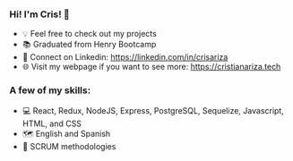 ### Hi! I'm Cris! 👋

- 💡 Feel free to check out my projects
- 📚 Graduated from Henry Bootcamp
- 👔 Connect on Linkedin: https://linkedin.com/in/crisariza
- 🌐 Visit my webpage if you want to see more: https://cristianariza.tech

### A few of my skills:

- 💻 React, Redux, NodeJS, Express, PostgreSQL, Sequelize, Javascript, HTML, and CSS
- 🗺️ English and Spanish
- 💬 SCRUM methodologies
